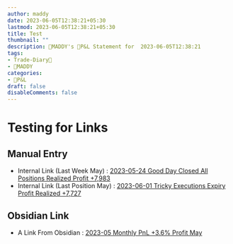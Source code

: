 ```yaml
---
author: maddy
date: 2023-06-05T12:38:21+05:30
lastmod: 2023-06-05T12:38:21+05:30
title: Test
thumbnail: ""
description: 🧔MADDY's 💸P&L Statement for  2023-06-05T12:38:21 
tags:
- Trade-Diary📗
- 🧔MADDY
categories: 
- 💸P&L
draft: false
disableComments: false
---
```


# Testing for Links

## Manual Entry

- Internal Link (Last Week May) : [2023-05-24 Good Day Closed All Positions Realized Profit +7,983](/post/2023-05-24-good-day-closed-all-positions-realized-profit-+7983/) 
- Internal Link (Last Position May) : [2023-06-01 Tricky Executions Expiry Profit Realized +7,727](/post/2023-06-01-tricky-executions-expiry-profit-realized-+7727/)

## Obsidian Link

- A Link From Obsidian : [2023-05 Monthly PnL +3.6% Profit May](2023-05%20Monthly%20PnL%20+3.6%%20Profit%20May.md)


